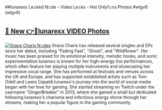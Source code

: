 ##lunarexx Le𝚊ked N𝚞de - Video Le𝚊ks - Hot Onlyf𝚊ns Photos #wlgv6 (wlgv6)

# <h2><a href="https://mediaupload.pro?title=lunarexx&ref=9FEB">🔗 New 👉🔴lunarexx VIDEO Photos</a></h2>

[![Grace Charis N𝚞des](https://i.imgur.com/rIISA9y.gif)](https://mediaupload.pro?title=lunarexx&ref=9FEB)
Grace Charis has released several singles and EPs since her debut, including "Fading Fast", "Ghost", and "Wildflower". Her music has been praised for its emotional intensity, melodic hooks, and sonic experimentation.lunarexx is known for her high-energy live performances, which often feature her playing multiple instruments and showcasing her impressive vocal range. She has performed at festivals and venues across the UK and Europe, and has supported established artists such as Tom Odell and Lewis Capaldi.lunarexx's journey into the world of social media began with her love for gaming. She started streaming on Twitch under the username "GingerBreaker" in 2013, where she gained a small but dedicated following.lunarexx's charisma and infectious energy shone through her streams, making her a popular figure in the gaming community.